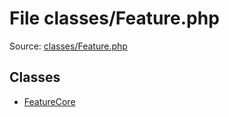 File classes/Feature.php
=========
Source: [classes/Feature.php](https://github.com/PrestaShop/PrestaShop/blob/1.6.1.1/classes/Feature.php)


Classes
-------

* [FeatureCore](class.FeatureCore)

